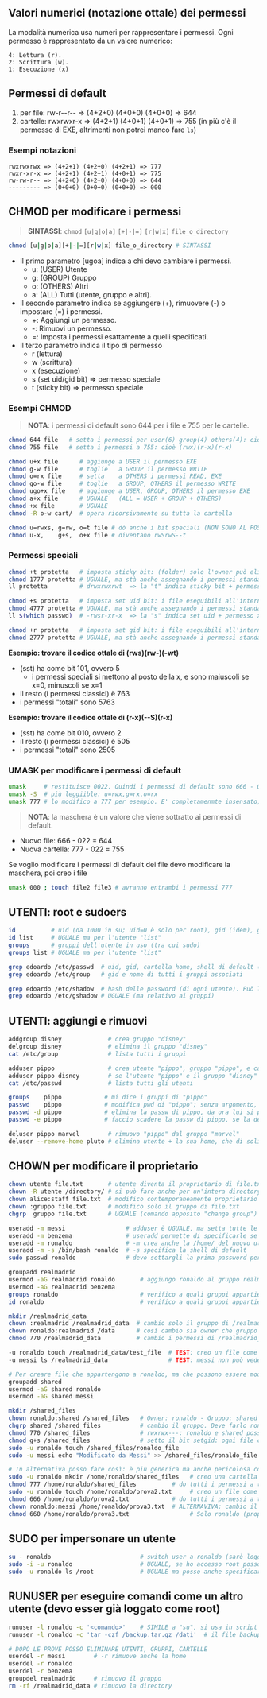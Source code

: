 ## Valori numerici (notazione ottale) dei permessi
La modalità numerica usa numeri per rappresentare i permessi. Ogni permesso è rappresentato da un valore numerico:

    4: Lettura (r).
    2: Scrittura (w).
    1: Esecuzione (x)

## Permessi di default
1. per file: rw-r--r-- => (4+2+0) (4+0+0) (4+0+0) => 644
2. cartelle: rwxrwxr-x => (4+2+1) (4+0+1) (4+0+1) => 755 (in più c'è il permesso di EXE, altrimenti non potrei manco fare `ls`)

### Esempi notazioni
    rwxrwxrwx => (4+2+1) (4+2+0) (4+2+1) => 777
    rwxr-xr-x => (4+2+1) (4+2+1) (4+0+1) => 775
    rw-rw-r-- => (4+2+0) (4+2+0) (4+0+0) => 644
    --------- => (0+0+0) (0+0+0) (0+0+0) => 000

## CHMOD per modificare i permessi
> **SINTASSI**: `chmod` `[u|g|o|a]` `[+|-|=]` `[r|w|x]` `file_o_directory`
```bash
chmod [u|g|o|a][+|-|=][r|w|x] file_o_directory # SINTASSI
```
* Il primo parametro [ugoa] indica a chi devo cambiare i permessi.
  * u: (USER)   Utente  
  * g: (GROUP)  Gruppo 
  * o: (OTHERS) Altri 
  * a: (ALL)    Tutti (utente, gruppo e altri).  
* Il secondo parametro indica se aggiungere (+), rimuovere (-) o impostare (=) i permessi.
  * +: Aggiungi un permesso.  
  * -: Rimuovi un permesso.  
  * =: Imposta i permessi esattamente a quelli specificati.  
* Il terzo parametro indica il tipo di permesso
  * r (lettura)
  * w (scrittura)
  * x (esecuzione)
  * s (set uid/gid bit) => permesso speciale
  * t (sticky bit)      => permesso speciale

### Esempi CHMOD
> **NOTA**: i permessi di default sono 644 per i file e 755 per le cartelle.
```bash
chmod 644 file   # setta i permessi per user(6) group(4) others(4): cioè (rw-)(r--)(r--)
chmod 755 file   # setta i permessi a 755: cioè (rwx)(r-x)(r-x)

chmod u+x file      # aggiunge a USER il permesso EXE
chmod g-w file      # toglie   a GROUP il permesso WRITE
chmod o=rx file     # setta    a OTHERS i permessi READ, EXE
chmod go-w file     # toglie   a GROUP, OTHERS il permesso WRITE
chmod ugo+x file    # aggiunge a USER, GROUP, OTHERS il permesso EXE
chmod a+x file      # UGUALE   (ALL = USER + GROUP + OTHERS)
chmod +x file       # UGUALE
chmod -R o-w cart/  # opera ricorsivamente su tutta la cartella

chmod u=rwxs, g=rw, o=t file # dò anche i bit speciali (NON SONO AL POSTO DELLE x) => rwsrw---T
chmod u-x,    g+s,  o+x file # diventano rwSrwS--t     
```


### Permessi speciali
```bash
chmod +t protetta   # imposta sticky bit: (folder) solo l'owner può eliminare i file all'interno, a prescindere dai permessi sui file
chmod 1777 protetta # UGUALE, ma stà anche assegnando i permessi standard 777. I permessi saranno rwx rwx rwt
ll protetta         # drwxrwxrwt  => la "t" indica sticky bit + permesso x, altrimenti sarebbe "T"

chmod +s protetta   # imposta set uid bit: i file eseguibili all'interno verranno eseguiti con i permessi del proprietario
chmod 4777 protetta # UGUALE, ma stà anche assegnando i permessi standard 777. I permessi saranno rws rwx rwx
ll $(which passwd)  # -rwsr-xr-x  => la "s" indica set uid + permesso x, altrimenti sarebbe "S". Senza set uid non potrei scrivere su quel file di root

chmod +r protetta   # imposta set gid bit: i file eseguibili all'interno verranno eseguiti con i permessi del gruppo proprietario
chmod 2777 protetta # UGUALE, ma stà anche assegnando i permessi standard 777. I permessi saranno rwx rws rwx
```
**Esempio: trovare il codice ottale di (rws)(rw-)(-wt)**
- (sst) ha come bit 101, ovvero 5
  - i permessi speciali si mettono al posto della x, e sono maiuscoli se x=0, minuscoli se x=1
- il resto (i permessi classici) è 763
- i permessi "totali" sono 5763

**Esempio: trovare il codice ottale di (r-x)(--S)(r-x)**
- (sst) ha come bit 010, ovvero 2
- il resto (i permessi classici) è 505
- i permessi "totali" sono 2505



### UMASK per modificare i permessi di default
```bash
umask     # restituisce 0022. Quindi i permessi di default sono 666 - 0022 = 644
umask -S  # più leggiible: u=rwx,g=rx,o=rx
umask 777 # lo modifico a 777 per esempio. E' completamenmte insensato, equivale a u=,g=,o=, è solo un esempio
```
> **NOTA**: la maschera è un valore che viene sottratto ai permessi di default.
- Nuovo file: 666 - 022 = 644
- Nuova cartella: 777 - 022 = 755
 
Se voglio modificare i permessi di default dei file devo modificare la maschera, poi creo i file
```bash
umask 000 ; touch file2 file3 # avranno entrambi i permessi 777
```


## UTENTI: root e sudoers
```bash
id          # uid (da 1000 in su; uid=0 è solo per root), gid (idem), gruppi dell'utente in uso (tra cui sudo)
id list     # UGUALE ma per l'utente "list"
groups      # gruppi dell'utente in uso (tra cui sudo)
groups list # UGUALE ma per l'utente "list"

grep edoardo /etc/passwd  # uid, gid, cartella home, shell di default (di ogni utente)
grep edoardo /etc/group   # gid e nome di tutti i gruppi associati 

grep edoardo /etc/shadow  # hash delle password (di ogni utente). Può leggerlo solo root
grep edoardo /etc/gshadow # UGUALE (ma relativo ai gruppi)
```


## UTENTI: aggiungi e rimuovi
```bash
addgroup disney             # crea gruppo "disney"
delgroup disney             # elimina il gruppo "disney"
cat /etc/group              # lista tutti i gruppi

adduser pippo               # crea utente "pippo", gruppo "pippo", e cartella "/home/pippo"
adduser pippo disney        # se l'utente "pippo" e il gruppo "disney" esistono già, aggiunge "pippo" a "disney"
cat /etc/passwd             # lista tutti gli utenti

groups    pippo            # mi dice i gruppi di "pippo"
passwd    pippo            # modifica pwd di "pippo"; senza argomento, modifica la pwd dell'utente corrente
passwd -d pippo            # elimina la passw di pippo, da ora lui si può loggare senza password
passwd -e pippo            # faccio scadere la passw di pippo, se la deve modificare

deluser pippo marvel        # rimuovo "pippo" dal gruppo "marvel"
deluser --remove-home pluto # elimina utente + la sua home, che di solito non ci serve più
```


## CHOWN per modificare il proprietario
```bash
chown utente file.txt       # utente diventa il proprietario di file.txt
chown -R utente /directory/ # si può fare anche per un'intera directory con -R
chown alice:staff file.txt  # modifico contemporaneamente proprietario e gruppo di file.txt
chown :gruppo file.txt      # modifico solo il gruppo di file.txt
chgrp  gruppo file.txt      # UGUALE (comando apposito "change group")

useradd -m messi                 # adduser è UGUALE, ma setta tutte le cose seguenti ai valori di default. Quindi abitualmente userò adduser 
useradd -m benzema               # useradd permette di specificarle se voglio modificarle dal default
useradd -m ronaldo               # -m crea anche la /home/ del nuovo utente
useradd -m -s /bin/bash ronaldo  # -s specifica la shell di default
sudo passwd ronaldo              # devo settargli la prima password per poterlo usare

groupadd realmadrid             
usermod -aG realmadrid ronaldo       # aggiungo ronaldo al gruppo realmadrid
usermod -aG realmadrid benzema
groups ronaldo                       # verifico a quali gruppi appartiene ronaldo
id ronaldo                           # verifico a quali gruppi appartiene ronaldo

mkdir /realmadrid_data              
chown :realmadrid /realmadrid_data  # cambio solo il gruppo di /realmadrid_data
chown ronaldo:realmadrid /data      # così cambio sia owner che gruppo
chmod 770 /realmadrid_data          # cambio i permessi di /realmadrid_data  

-u ronaldo touch /realmadrid_data/test_file  # TEST: creo un file come ronaldo: se i permessi sono corretti, posso farlo
-u messi ls /realmadrid_data                 # TEST: messi non può vedere il contenuto di /realmadrid_data

# Per creare file che appartengono a ronaldo, ma che possono essere modificati anche da messi, posso creare un gruppo condiviso
groupadd shared
usermod -aG shared ronaldo
usermod -aG shared messi

mkdir /shared_files
chown ronaldo:shared /shared_files   # Owner: ronaldo - Gruppo: shared (quindi anche messi può accedere a /shared_files) 
chgrp shared /shared_files           # cambio il gruppo. Deve farlo ronaldo, può farlo solo chi appartiene a entrambi i gruppi
chmod 770 /shared_files              # rwxrwx---: ronaldo e shared possono fare tutto, altri niente
chmod g+s /shared_files              # setto il bit setgid: ogni file creato in /shared_files avrà come gruppo proprietario "shared"
sudo -u ronaldo touch /shared_files/ronaldo_file                       # creo un file come ronaldo
sudo -u messi echo "Modificato da Messi" >> /shared_files/ronaldo_file # TEST: messi può modificare il file di ronaldo

# In alternativa posso fare così: è più generica ma anche pericolosa come soluzione
sudo -u ronaldo mkdir /home/ronaldo/shared_files   # creo una cartella condivisa come ronaldo
chmod 777 /home/ronaldo/shared_files          # do tutti i permessi a tutti, non solo a messi (PERICOLOSO)
sudo -u ronaldo touch /home/ronaldo/prova2.txt     # creo un file come ronaldo
chmod 666 /home/ronaldo/prova2.txt            # do tutti i permessi a tutti, non solo a messi (PERICOLOSO)
chown ronaldo:messi /home/ronaldo/prova3.txt  # ALTERNAVIVA: cambio il gruppo proprietario di prova3.txt
chmod 660 /home/ronaldo/prova3.txt                 # Solo ronaldo (proprietario) e messi (gruppo) possono leggere e scrivere il file
```


## SUDO per impersonare un utente
```bash
su - ronaldo                         # switch user a ronaldo (sarò loggato come ronaldo)
sudo -i -u ronaldo                   # UGUALE, se ho accesso root posso impersonalo senza inserire la sua password
sudo -u ronaldo ls /root             # UGUALE ma posso anche specificare il comando da eseguire
```


## RUNUSER per eseguire comandi come un altro utente (devo esser già loggato come root)
```bash
runuser -l ronaldo -c '<comando>'    # SIMILE a "su", si usa in script o ambienti non interattivi (non richiede la passw)
runuser -l ronaldo -c 'tar -czf /backup.tar.gz /dati'  # il file backup.tar.gz avrà come owner ronaldo

# DOPO LE PROVE POSSO ELIMINARE UTENTI, GRUPPI, CARTELLE
userdel -r messi        # -r rimuove anche la home
userdel -r ronaldo
userdel -r benzema
groupdel realmadrid     # rimuovo il gruppo
rm -rf /realmadrid_data # rimuovo la directory

```
